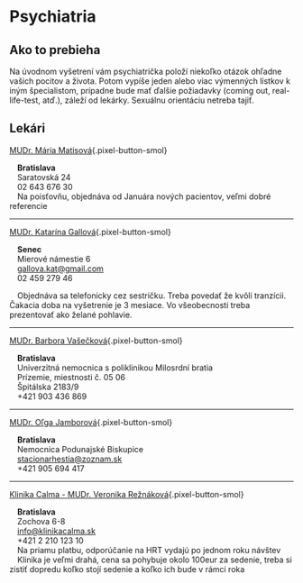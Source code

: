 # Psychiatria

## Ako to prebieha
Na úvodnom vyšetrení vám psychiatrička položí niekoľko otázok ohľadne vašich pocitov a života. Potom vypíše jeden alebo viac výmenných lístkov k iným špecialistom, prípadne bude mať ďalšie požiadavky (coming out, real-life-test, atď.), záleží od lekárky. Sexuálnu orientáciu netreba tajiť.

## Lekári

[MUDr. Mária Matisová](https://vysetrenie.zoznam.sk/ambulancia/3964/mudr-maria-matisova){.pixel-button-smol}  

&emsp;**Bratislava**  
&emsp;Saratovská 24  
&emsp;02 643 676 30  
&emsp;Na poisťovňu, objednáva od Januára nových pacientov, veľmi dobré referencie

* * *

[MUDr. Katarína Gallová](https://mudr-katarina-gallova.zdravotniregistr.cz/?msgid=dascd){.pixel-button-smol}  

&emsp;**Senec**  
&emsp;Mierové námestie 6  
&emsp;<a>gallova.kat@gmail.com</a>  
&emsp;02 459 279 46  

&emsp;Objednáva sa telefonicky cez sestričku. Treba povedať že kvôli tranzícii. Čakacia doba na vyšetrenie je 3 mesiace. Vo všeobecnosti treba prezentovať ako želané pohlavie.

* * *

[MUDr. Barbora Vašečková](https://www.e-vuc.sk/buxus/generate_page.php?page_id=65025){.pixel-button-smol}  

&emsp;**Bratislava**  
&emsp;Univerzitná nemocnica s poliklinikou Milosrdní bratia  
&emsp;Prízemie, miestnosti č. 05 06  
&emsp;Špitálska 2183/9   
&emsp;+421 903 436 869   

* * *

[MUDr. Oľga Jamborová](https://www.unb.sk/psychiatricka-ambulancia-denny-stacionar-podunajske-biskupice/){.pixel-button-smol}  

&emsp;**Bratislava**  
&emsp;Nemocnica Podunajské Biskupice  
&emsp;<a>stacionarhestia@zoznam.sk</a>  
&emsp;+421 905 694 417  

* * *

[Klinika Calma - MUDr. Veronika Režnáková](https://klinikacalma.sk/o-nas/nas-tim/){.pixel-button-smol}

&emsp;**Bratislava**  
&emsp;Zochova 6-8  
&emsp;info@klinikacalma.sk  
&emsp;+421 2 210 123 10  
&emsp;Na priamu platbu, odporúčanie na HRT vydajú po jednom roku návštev  
&emsp;Klinika je veľmi drahá, cena sa pohybuje okolo 100eur za sedenie, treba si zistiť dopredu koľko stojí sedenie a  koľko ich bude v rámci roka  
